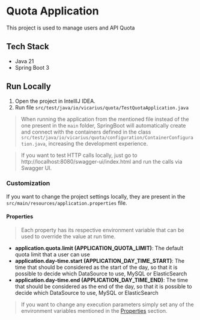 
# Quota Application

This project is used to manage users and API Quota

## Tech Stack

- Java 21
- Spring Boot 3

## Run Locally

1. Open the project in IntellIJ IDEA.
2. Run file `src/test/java/io/vicarius/quota/TestQuotaApplication.java`

> When running the application from the mentioned file instead of the one present in the `main` folder, SpringBoot will automatically create and connect with the containers defined in the class `src/test/java/io/vicarius/quota/configuration/ContainerConfiguration.java`, increasing the development experience.

> If you want to test HTTP calls locally, just go to http://localhost:8080/swagger-ui/index.html and run the calls via Swagger UI.

### Customization

If you want to change the project settings locally, they are present in the `src/main/resources/application.properties` file.

#### Properties

> Each property has its respective environment variable that can be used to override the value at run time.

- **application.quota.limit (APPLICATION_QUOTA_LIMIT)**: The default quota limit that a user can use
- **application.day-time.start (APPLICATION_DAY_TIME_START)**: The time that should be considered as the start of the day, so that it is possible to decide which DataSource to use, MySQL or ElasticSearch
- **application.day-time.end (APPLICATION_DAY_TIME_END)**: The time that should be considered as the end of the day, so that it is possible to decide which DataSource to use, MySQL or ElasticSearch

> If you want to change any execution parameters simply set any of the environment variables mentioned in the [Properties](#properties) section.
